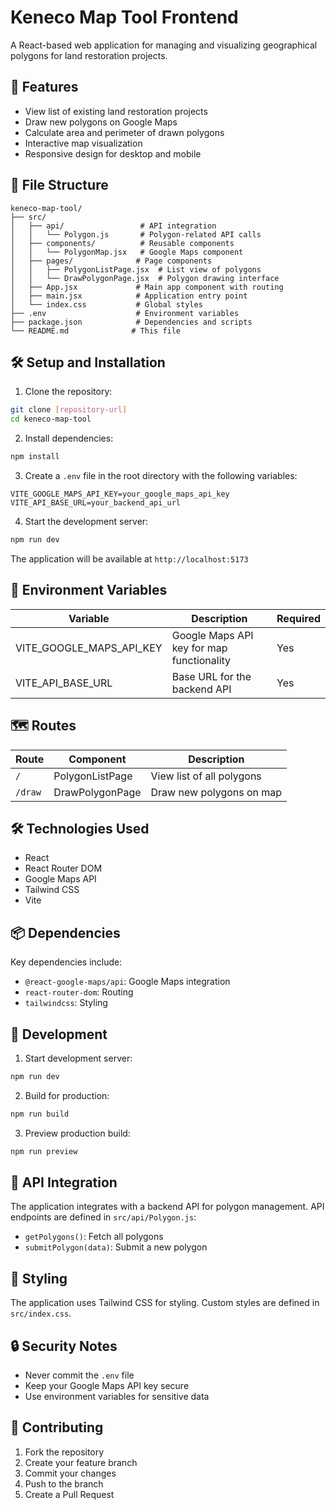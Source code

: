 # Keneco Map Tool Frontend

A React-based web application for managing and visualizing geographical polygons for land restoration projects.

## 🚀 Features

- View list of existing land restoration projects
- Draw new polygons on Google Maps
- Calculate area and perimeter of drawn polygons
- Interactive map visualization
- Responsive design for desktop and mobile

## 📁 File Structure

```
keneco-map-tool/
├── src/
│   ├── api/                 # API integration
│   │   └── Polygon.js       # Polygon-related API calls
│   ├── components/          # Reusable components
│   │   └── PolygonMap.jsx   # Google Maps component
│   ├── pages/              # Page components
│   │   ├── PolygonListPage.jsx  # List view of polygons
│   │   └── DrawPolygonPage.jsx  # Polygon drawing interface
│   ├── App.jsx             # Main app component with routing
│   ├── main.jsx            # Application entry point
│   └── index.css           # Global styles
├── .env                    # Environment variables
├── package.json            # Dependencies and scripts
└── README.md              # This file
```

## 🛠️ Setup and Installation

1. Clone the repository:
```bash
git clone [repository-url]
cd keneco-map-tool
```

2. Install dependencies:
```bash
npm install
```

3. Create a `.env` file in the root directory with the following variables:
```env
VITE_GOOGLE_MAPS_API_KEY=your_google_maps_api_key
VITE_API_BASE_URL=your_backend_api_url
```

4. Start the development server:
```bash
npm run dev
```

The application will be available at `http://localhost:5173`

## 🔑 Environment Variables

| Variable | Description | Required |
|----------|-------------|----------|
| VITE_GOOGLE_MAPS_API_KEY | Google Maps API key for map functionality | Yes |
| VITE_API_BASE_URL | Base URL for the backend API | Yes |

## 🗺️ Routes

| Route | Component | Description |
|-------|-----------|-------------|
| `/` | PolygonListPage | View list of all polygons |
| `/draw` | DrawPolygonPage | Draw new polygons on map |

## 🛠️ Technologies Used

- React
- React Router DOM
- Google Maps API
- Tailwind CSS
- Vite

## 📦 Dependencies

Key dependencies include:
- `@react-google-maps/api`: Google Maps integration
- `react-router-dom`: Routing
- `tailwindcss`: Styling

## 🚀 Development

1. Start development server:
```bash
npm run dev
```

2. Build for production:
```bash
npm run build
```

3. Preview production build:
```bash
npm run preview
```

## 📝 API Integration

The application integrates with a backend API for polygon management. API endpoints are defined in `src/api/Polygon.js`:

- `getPolygons()`: Fetch all polygons
- `submitPolygon(data)`: Submit a new polygon

## 🎨 Styling

The application uses Tailwind CSS for styling. Custom styles are defined in `src/index.css`.

## 🔒 Security Notes

- Never commit the `.env` file
- Keep your Google Maps API key secure
- Use environment variables for sensitive data

## 🤝 Contributing

1. Fork the repository
2. Create your feature branch
3. Commit your changes
4. Push to the branch
5. Create a Pull Request


